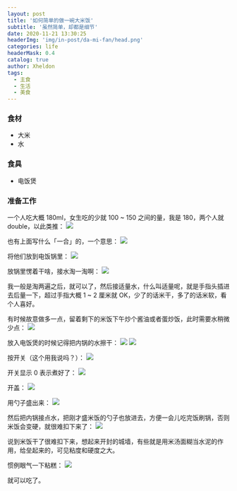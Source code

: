 ```yaml
---
layout: post
title: '如何简单的做一碗大米饭'
subtitle: '虽然简单，却都是细节'
date: 2020-11-21 13:30:25
headerImg: 'img/in-post/da-mi-fan/head.png'
categories: life
headerMask: 0.4
catalog: true
author: Xheldon
tags:
  - 主食
  - 生活
  - 美食
---
```


### 食材

- 大米
- 水

### 食具

- 电饭煲

### 准备工作

一个人吃大概 180ml，女生吃的少就 100 ~ 150 之间的量，我是 180，两个人就 double，以此类推：
![](https://static.xheldon.cn/img/in-post/da-mi-fan/IMG_2604.png)

也有上面写什么「一合」的，一个意思：
![](https://static.xheldon.cn/img/in-post/da-mi-fan/IMG_2605.png)

将他们放到电饭锅里：
![](https://static.xheldon.cn/img/in-post/da-mi-fan/IMG_2607.png)

放锅里愣着干啥，接水淘一淘啊：
![](https://static.xheldon.cn/img/in-post/da-mi-fan/IMG_2608.png)

我一般是淘两遍之后，就可以了，然后接适量水，什么叫适量呢，就是手指头插进去后量一下，超过手指大概 1 ~ 2 厘米就 OK，少了的话米干，多了的话米软，看个人喜好。

有时候故意做多一点，留着剩下的米饭下午炒个酱油或者蛋炒饭，此时需要水稍微少点：
![](https://static.xheldon.cn/img/in-post/da-mi-fan/IMG_2609.png)

放入电饭煲的时候记得把内锅的水擦干：
![](https://static.xheldon.cn/img/in-post/da-mi-fan/IMG_2610.png)
![](https://static.xheldon.cn/img/in-post/da-mi-fan/IMG_2611.png)

按开关（这个用我说吗？）：
![](https://static.xheldon.cn/img/in-post/da-mi-fan/IMG_2612.png)

开关显示 0 表示煮好了：
![](https://static.xheldon.cn/img/in-post/da-mi-fan/IMG_2617.png)

开盖：
![](https://static.xheldon.cn/img/in-post/da-mi-fan/IMG_2618.png)

用勺子盛出来：
![](https://static.xheldon.cn/img/in-post/da-mi-fan/IMG_2619.png)

然后把内锅接点水，把刚才盛米饭的勺子也放进去，方便一会儿吃完饭刷锅，否则米饭会变硬，就很难扣下来了：
![](https://static.xheldon.cn/img/in-post/da-mi-fan/IMG_2620.png)

说到米饭干了很难扣下来，想起来开封的城墙，有些就是用米汤面糊当水泥的作用，给垒起来的，可见粘度和硬度之大。

惯例眼气一下粘糕：
![](https://static.xheldon.cn/img/nian_gao.png)

就可以吃了。
